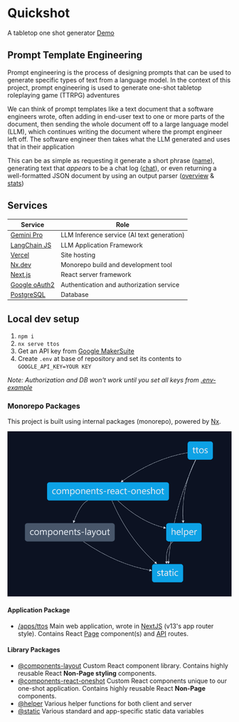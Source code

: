 # Quickshot
A tabletop one shot generator
[Demo](https://tabletop-one-shot.vercel.app/)

## Prompt Template Engineering
Prompt engineering is the process of designing prompts that can be used to generate specific types of text from a language model. In the context of this project, prompt engineering is used to generate one-shot tabletop roleplaying game (TTRPG) adventures

We can think of prompt templates like a text document that a software engineers wrote, often adding in end-user text to one or more parts of the document, then sending the whole document off to a large language model (LLM), which continues writing the document where the prompt engineer left off. The software engineer then takes what the LLM generated and uses that in their application

This can be as simple as requesting it generate a short phrase ([name](apps/ttos/app/api/llm/name/route.ts)), generating text that _appears_ to be a chat log ([chat](apps/ttos/app/api/llm/chat/route.ts)), or even returning a well-formatted JSON document by using an output parser ([overview](apps/ttos/app/api/llm/overview/route.ts) & [stats](apps/ttos/app/api/llm/stats/route.ts))

## Services
|  Service                                                                     | Role                                           |
|----                                                                          |----                                            |
|  [Gemini Pro](https://aistudio.google.com/)                                  | LLM Inference service (AI text generation)     |
|  [LangChain JS](https://js.langchain.com/docs/get_started/introduction)      | LLM Application Framework                      |
|  [Vercel](https://vercel.com/)                                               | Site hosting                                   |
|  [Nx.dev](https://nx.dev/)                                                   | Monorepo build and development tool            |
|  [Next.js](https://nextjs.org/)                                              | React server framework                         |
|  [Google oAuth2](https://developers.google.com/identity/protocols/oauth2)    | Authentication and authorization service       |
|  [PostgreSQL](https://www.postgresql.org/)                                   | Database                                       |

## Local dev setup
1. `npm i`
2. `nx serve ttos`
3. Get an API key from [Google MakerSuite](https://makersuite.google.com/)
3. Create `.env` at base of repository and set its contents to `GOOGLE_API_KEY=YOUR KEY`

_Note: Authorization and DB won't work until you set all keys from [.env-example](./.env-example)_

### Monorepo Packages
This project is built using internal packages (monorepo), powered by [Nx](https://nx.dev).

![package dependency tree](./images-for-gh/packages.png)

#### Application Package
- [/apps/ttos](/apps/ttos) Main web application, wrote in [NextJS](https://nextjs.org/docs) (v13's app router style). Contains React [Page](/apps/ttos/app/) component(s) and [API](/apps/ttos/app/api/) routes.

#### Library Packages
- [@components-layout](/libs/components-layout) Custom React component library. Contains highly reusable React **Non-Page styling** components.
- [@components-react-oneshot](/libs/components-react-oneshot) Custom React components unique to our one-shot application. Contains highly reusable React **Non-Page** components.
- [@helper](/libs/helper) Various helper functions for both client and server
- [@static](/libs/static) Various standard and app-specific static data variables
